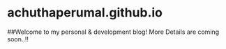 # achuthaperumal.github.io

##Welcome to my personal & development blog! More Details are coming soon..!!
